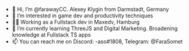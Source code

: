 - 👋 Hi, I’m @farawayCC. Alexey Klygin from Darmstadt, Germany
- 👀 I’m interested in game dev and productivity techniques
- 👨‍💻 Working as a Fullstack dev in Maxedv, Hamburg
- 🌱 I’m currently learning ThreeJS and Digital Marketing. Broadening knowledge at Fullstack TS apps
- 📫 You can reach me on Discord: -aso#1808, Telegram: @FaraSomet

<!---
farawayCC/farawayCC is a ✨ special ✨ repository because its `README.md` (this file) appears on your GitHub profile.
You can click the Preview link to take a look at your changes.
--->
